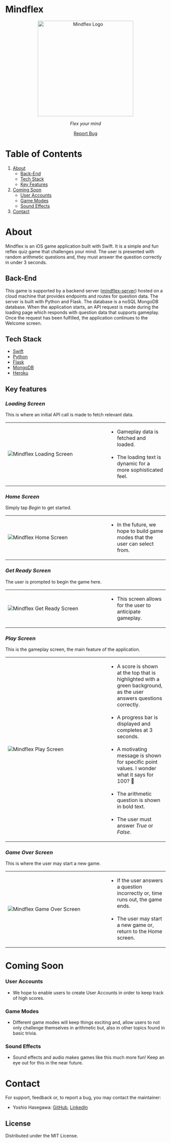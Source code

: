 # Mindflex

<!-- HEADER -->
<p align="center">
<!-- Logo -->
    <img src="./Assets/Logo1024x1024.png" alt="Mindflex Logo" width="300px" >
<!-- Tagline -->
    <p align="center">
        <em>Flex your mind</em>
    <br/>
    </p>
<!-- Links -->
    <p align="center">
        <a href="https://github.com/yoshiohasegawa/mindflex/issues">Report Bug</a>
    </p>
</p>

<!-- BODY -->
# Table of Contents
1. [About](#about)
    * [Back-End](#back-end)
    * [Tech Stack](#tech-stack)
    * [Key Features](#key-features)
2. [Coming Soon](#coming-soon)
    * [User Accounts](#user-accounts)
    * [Game Modes](#game-modes)
    * [Sound Effects](#sound-effects)
3. [Contact](#contact)

# About
Mindflex is an iOS game application built with Swift. It is a simple and fun reflex quiz game that challenges your mind. The user is presented with random arithmetic questions and, they must answer the question correctly in under 3 seconds.

## Back-End
This game is supported by a backend server ([mindflex-server](https://github.com/yoshiohasegawa/mindflex-server)) hosted on a cloud machine that provides endpoints and routes for question data. The server is built with Python and Flask. The database is a noSQL MongoDB database. When the application starts, an API request is made during the loading page which responds with question data that supports gameplay. Once the request has been fulfilled, the application continues to the Welcome screen.

## Tech Stack
- [Swift](https://swift.org/)
- [Python](https://www.python.org/)
- [Flask](https://flask.palletsprojects.com/en/2.0.x/)
- [MongoDB](https://www.mongodb.com/)
- [Heroku](https://www.heroku.com/)

## Key features

### *Loading Screen*
This is where an initial API call is made to fetch relevant data.
<table border="0">
 <tr>
    <td width="300px">
        <img src="./Assets/Screenshots/LoadingScreen.png" alt="Mindflex Loading Screen" />
    </td>
    <td>
        <div>
            <ul>
                <li/>Gameplay data is fetched and loaded.
                <br/><br/>
                <li/>The loading text is dynamic for a more sophisticated feel.
            </ul>
        </div>
    </td>
 </tr>
</table>

### *Home Screen*
Simply tap *Begin* to get started.
<table border="0">
 <tr>
    <td width="300px">
        <img src="./Assets/Screenshots/HomeScreen.png" alt="Mindflex Home Screen" />
    </td>
    <td>
        <div>
            <ul>
                <li/>In the future, we hope to build game modes that the user can select from.
            </ul>
        </div>
    </td>
 </tr>
</table>

### *Get Ready Screen*
The user is prompted to begin the game here.
<table border="0">
 <tr>
    <td width="300px">
        <img src="./Assets/Screenshots/GetReadyScreen.png" alt="Mindflex Get Ready Screen" />
    </td>
    <td>
        <div>
            <ul>
                <li/>This screen allows for the user to anticipate gameplay.
            </ul>
        </div>
    </td>
 </tr>
</table>

### *Play Screen*
This is the gameplay screen, the main feature of the application.
<table border="0">
 <tr>
    <td width="300px">
        <img src="./Assets/Screenshots/PlayScreen.png" alt="Mindflex Play Screen" />
    </td>
    <td>
        <div>
            <ul>
                <li/>A score is shown at the top that is highlighted with a green background, as the user answers questions correctly.
                <br/><br/>
                <li/>A progress bar is displayed and completes at 3 seconds.
                <br/><br/>
                <li/>A motivating message is shown for specific point values. I wonder what it says for 100? 🤔
                <br/><br/>
                <li/>The arithmetic question is shown in bold text.
                <br/><br/>
                <li/>The user must answer <em>True</em> or <em>False</em>.
            </ul>
        </div>
    </td>
 </tr>
</table>

### *Game Over Screen*
This is where the user may start a new game.
<table border="0">
 <tr>
    <td width="300px">
        <img src="./Assets/Screenshots/GameOverScreen.png" alt="Mindflex Game Over Screen" />
    </td>
    <td>
        <div>
            <ul>
                <li/>If the user answers a question incorrectly or, time runs out, the game ends.
                <br/><br/>
                <li/>The user may start a new game or, return to the Home screen.
            </ul>
        </div>
    </td>
 </tr>
</table>

# Coming Soon
### User Accounts
- We hope to enable users to create User Accounts in order to keep track of high scores.
### Game Modes
- Different game modes will keep things exciting and, allow users to not only challenge themselves in arithmetic but, also in other topics found in basic trivia.
### Sound Effects
- Sound effects and audio makes games like this much more fun! Keep an eye out for this in the near future.

# Contact
For support, feedback or, to report a bug, you may contact the maintainer:
- Yoshio Hasegawa: [GitHub](https://github.com/yoshiohasegawa), [LinkedIn](https://www.linkedin.com/in/yoshiohasegawa/)

## License
Distributed under the MIT License.